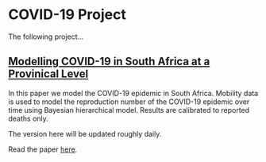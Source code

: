 # COVID-19 Project

The following project...

## [Modelling COVID-19 in South Africa at a Provinical Level](modelling_covid-19_in_south_africa_at_a_provinical_level.html) 

In this paper we model the COVID-19 epidemic in South Africa. Mobility data is used to model the reproduction number of the COVID-19 epidemic over time using Bayesian hierarchical model. Results are calibrated to reported deaths only. 

The version here will be updated roughly daily.

Read the paper [here](modelling_covid-19_in_south_africa_at_a_provinical_level.md).
